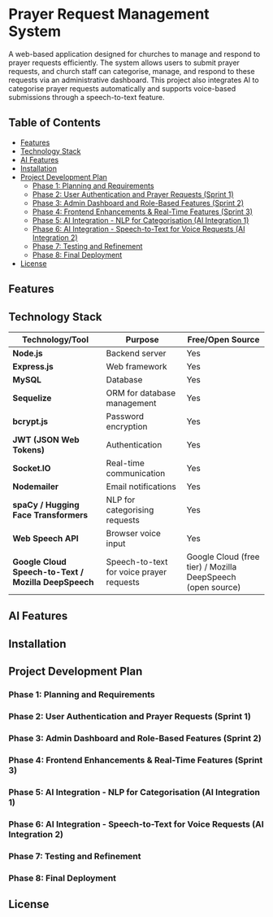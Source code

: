 # Prayer Request Management System

A web-based application designed for churches to manage and respond to prayer requests efficiently. The system allows users to submit prayer requests, and church staff can categorise, manage, and respond to these requests via an administrative dashboard. This project also integrates AI to categorise prayer requests automatically and supports voice-based submissions through a speech-to-text feature.


## Table of Contents
- [Features](#features)
- [Technology Stack](#technology-stack)
- [AI Features](#ai-features)
- [Installation](#installation)
- [Project Development Plan](#project-development-plan)
  - [Phase 1: Planning and Requirements](#phase-1-planning-and-requirements)
  - [Phase 2: User Authentication and Prayer Requests (Sprint 1)](#phase-2-user-authentication-and-prayer-requests-sprint-1)
  - [Phase 3: Admin Dashboard and Role-Based Features (Sprint 2)](#phase-3-admin-dashboard-and-role-based-features-sprint-2)
  - [Phase 4: Frontend Enhancements & Real-Time Features (Sprint 3)](#phase-4-frontend-enhancements--real-time-features-sprint-3)
  - [Phase 5: AI Integration - NLP for Categorisation (AI Integration 1)](#phase-5-ai-integration---nlp-for-categorisation-ai-integration-1)
  - [Phase 6: AI Integration - Speech-to-Text for Voice Requests (AI Integration 2)](#phase-6-ai-integration---speech-to-text-for-voice-requests-ai-integration-2)
  - [Phase 7: Testing and Refinement](#phase-7-testing-and-refinement)
  - [Phase 8: Final Deployment](#phase-8-final-deployment)
- [License](#license)

## Features

## Technology Stack

| **Technology/Tool**                  | **Purpose**                          | **Free/Open Source**        |
|--------------------------------------|--------------------------------------|-----------------------------|
| **Node.js**                          | Backend server                       | Yes                         |
| **Express.js**                       | Web framework                        | Yes                         |
| **MySQL**                            | Database                             | Yes                         |
| **Sequelize**                        | ORM for database management          | Yes                         |
| **bcrypt.js**                        | Password encryption                  | Yes                         |
| **JWT (JSON Web Tokens)**            | Authentication                       | Yes                         |
| **Socket.IO**                        | Real-time communication              | Yes                         |
| **Nodemailer**                       | Email notifications                  | Yes                         |
| **spaCy / Hugging Face Transformers**| NLP for categorising requests        | Yes                         |
| **Web Speech API**                   | Browser voice input                  | Yes                         |
| **Google Cloud Speech-to-Text / Mozilla DeepSpeech** | Speech-to-text for voice prayer requests | Google Cloud (free tier) / Mozilla DeepSpeech (open source) |


## AI Features

## Installation

## Project Development Plan

### Phase 1: Planning and Requirements
### Phase 2: User Authentication and Prayer Requests (Sprint 1)
### Phase 3: Admin Dashboard and Role-Based Features (Sprint 2)
### Phase 4: Frontend Enhancements & Real-Time Features (Sprint 3)
### Phase 5: AI Integration - NLP for Categorisation (AI Integration 1)
### Phase 6: AI Integration - Speech-to-Text for Voice Requests (AI Integration 2)
### Phase 7: Testing and Refinement
### Phase 8: Final Deployment

## License

